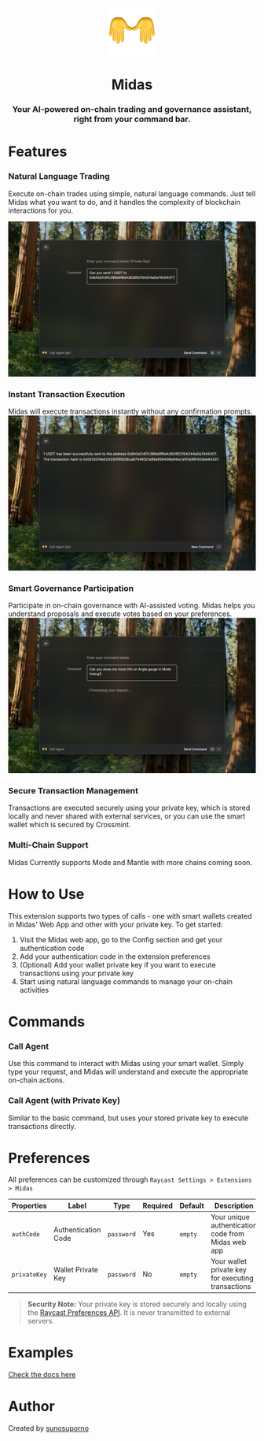 <p align="center">
<img width=100 src="assets/extension-icon.png">
</p>

<h1 align="center">Midas</h1>

<h3 align="center">
Your AI-powered on-chain trading and governance assistant, right from your command bar.
</h3>

# Features

### Natural Language Trading

Execute on-chain trades using simple, natural language commands. Just tell Midas what you want to do, and it handles the complexity of blockchain interactions for you.

![Gallery](metadata/midas-4.png)

### Instant Transaction Execution

Midas will execute transactions instantly without any confirmation prompts.
![Gallery](metadata/midas-5.png)

### Smart Governance Participation

Participate in on-chain governance with AI-assisted voting. Midas helps you understand proposals and execute votes based on your preferences.
![Gallery](metadata/midas-2.png)

### Secure Transaction Management

Transactions are executed securely using your private key, which is stored locally and never shared with external services, or you can use the smart wallet which is secured by Crossmint.

### Multi-Chain Support

Midas Currently supports Mode and Mantle with more chains coming soon.

# How to Use

This extension supports two types of calls - one with smart wallets created in Midas' Web App and other with your private key. To get started:

1. Visit the Midas web app, go to the Config section and get your authentication code
2. Add your authentication code in the extension preferences
3. (Optional) Add your wallet private key if you want to execute transactions using your private key
4. Start using natural language commands to manage your on-chain activities

# Commands

### Call Agent

Use this command to interact with Midas using your smart wallet. Simply type your request, and Midas will understand and execute the appropriate on-chain actions.

### Call Agent (with Private Key)

Similar to the basic command, but uses your stored private key to execute transactions directly.

# Preferences

All preferences can be customized through `Raycast Settings > Extensions > Midas`

| Properties   | Label               | Type       | Required | Default | Description                                        |
| ------------ | ------------------- | ---------- | -------- | ------- | -------------------------------------------------- |
| `authCode`   | Authentication Code | `password` | Yes      | `empty` | Your unique authentication code from Midas web app |
| `privateKey` | Wallet Private Key  | `password` | No       | `empty` | Your wallet private key for executing transactions |

> **Security Note:** Your private key is stored securely and locally using the [Raycast Preferences API](https://developers.raycast.com/api-reference/preferences). It is never transmitted to external servers.

# Examples

[Check the docs here](https://midas-docs.notion.site/Midas-Docs-18d35f5d19ca80a1b6cafa8de8572ee2)

# Author

Created by [sunosuporno](https://github.com/sunosuporno)
